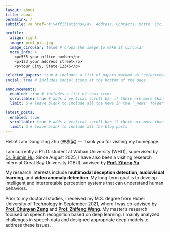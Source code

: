 ```yaml
---
layout: about
title: about
permalink: /
subtitle: <a href='#'>Affiliations</a>. Address. Contacts. Motto. Etc.

profile:
  align: right
  image: prof_pic.jpg
  image_circular: false # crops the image to make it circular
  more_info: >
    <p>555 your office number</p>
    <p>123 your address street</p>
    <p>Your City, State 12345</p>

selected_papers: true # includes a list of papers marked as "selected={true}"
social: true # includes social icons at the bottom of the page

announcements:
  enabled: true # includes a list of news items
  scrollable: true # adds a vertical scroll bar if there are more than 3 news items
  limit: 5 # leave blank to include all the news in the `_news` folder

latest_posts:
  enabled: true
  scrollable: true # adds a vertical scroll bar if there are more than 3 new posts items
  limit: 3 # leave blank to include all the blog posts
---
```


Hello! I am Dongliang Zhu (朱栋梁) — thank you for visiting my homepage.

I am currently a Ph.D. student at Wuhan University (WHU), supervised by [Dr. Ruimin Hu](https://multimedia.whu.edu.cn/index.php?a=show&catid=69&id=71&lang=2).
 Since August 2025, I have also been a visiting research intern at Great Bay University (GBU), advised by [**Prof. Zitong Yu**](https://zitong-yu.github.io/yzt/).

My research interests include **multimodal deception detection**, **audiovisual learning**, and **video anomaly detection**.
 My long-term goal is to develop intelligent and interpretable perception systems that can understand human behaviors.

Prior to my doctoral studies, I received my M.S. degree from Hubei University of Technology in September 2021, where I was co-advised by [**Prof. Chunyan Zeng**](https://scholar.google.com/citations?user=BWL5zN8AAAAJ&hl=zh-CN&oi=ao) and [**Prof. Zhifeng Wang**](https://scholar.google.com/citations?user=Q23ZarcAAAAJ&hl=zh-CN).
 My master’s research focused on speech recognition based on deep learning. I mainly analyzed challenges in speech data and designed appropriate deep models to address these issues.
